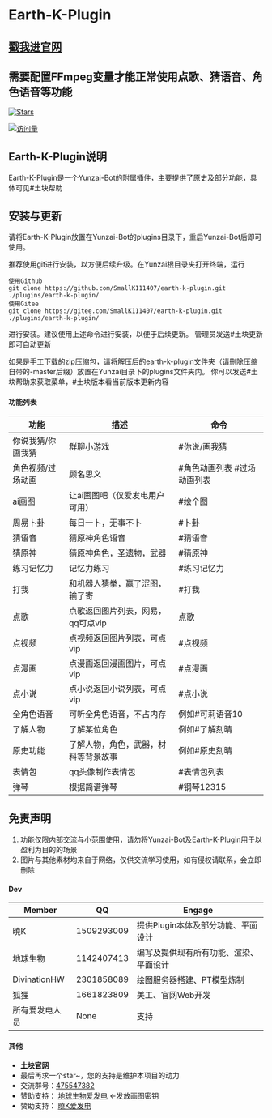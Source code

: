# **Earth-K-Plugin**

## [**戳我进官网**](http://itukuai.top:1450/gw)

## 需要配置FFmpeg变量才能正常使用点歌、猜语音、角色语音等功能

[![Stars](https://img.shields.io/github/stars/SmallK111407/earth-k-plugin?color=yellow&label=收藏)](../../stargazers)

[![访问量](https://profile-counter.glitch.me/SmallK111407-Earth-K-Plugin/count.svg)](https://github.com/SmallK111407/earth-k-plugin)

## Earth-K-Plugin说明

Earth-K-Plugin是一个Yunzai-Bot的附属插件，主要提供了原史及部分功能，具体可见#土块帮助

## 安装与更新

请将Earth-K-Plugin放置在Yunzai-Bot的plugins目录下，重启Yunzai-Bot后即可使用。

推荐使用git进行安装，以方便后续升级。在Yunzai根目录夹打开终端，运行
```
使用Github
git clone https://github.com/SmallK111407/earth-k-plugin.git ./plugins/earth-k-plugin/
使用Gitee
git clone https://gitee.com/SmallK111407/earth-k-plugin.git ./plugins/earth-k-plugin/
```
进行安装。建议使用上述命令进行安装，以便于后续更新。 管理员发送#土块更新 即可自动更新

如果是手工下载的zip压缩包，请将解压后的earth-k-plugin文件夹（请删除压缩自带的-master后缀）放置在Yunzai目录下的plugins文件夹内。
你可以发送#土块帮助来获取菜单，#土块版本看当前版本更新内容
#### 功能列表
| 功能 | 描述 | 命令 |
| --- | --- | --- |
|你说我猜/你画我猜|群聊小游戏|#你说/画我猜|
|角色视频/过场动画|顾名思义|#角色动画列表 #过场动画列表|
|ai画图|让ai画图吧（仅爱发电用户可用）|#绘个图|
|周易卜卦|每日一卜，无事不卜|#卜卦|
|猜语音|猜原神角色语音|#猜语音|
|猜原神|猜原神角色，圣遗物，武器|#猜原神|
|练习记忆力|记忆力练习|#练习记忆力|
|打我|和机器人猜拳，赢了涩图，输了寄|#打我|
|点歌|点歌返回图片列表，网易，qq可点vip|点歌|
|点视频|点视频返回图片列表，可点vip|#点视频|
|点漫画|点漫画返回漫画图片，可点vip|#点漫画|
|点小说|点小说返回小说列表，可点vip|#点小说|
|全角色语音|可听全角色语音，不占内存|例如#可莉语音10|
|了解人物|了解某位角色|例如#了解刻晴|
|原史功能|了解人物，角色，武器，材料等背景故事|例如#原史刻晴|
|表情包|qq头像制作表情包|#表情包列表|
|弹琴|根据简谱弹琴|#钢琴12315|
## 免责声明

1. 功能仅限内部交流与小范围使用，请勿将Yunzai-Bot及Earth-K-Plugin用于以盈利为目的的场景
2. 图片与其他素材均来自于网络，仅供交流学习使用，如有侵权请联系，会立即删除

#### Dev
| Member | QQ | Engage |
| --- | --- | --- |
|曉K|1509293009|提供Plugin本体及部分功能、平面设计|
|地球生物|1142407413|编写及提供现有所有功能、渲染、平面设计|
|DivinationHW|2301858089|绘图服务器搭建、PT模型炼制|
|狐狸|1661823809|美工、官网Web开发|
|所有爱发电人员|None|支持|

#### 其他
* [**土块官网**](https://tukuai.one)
* 最后再求一个star~，您的支持是维护本项目的动力
* 交流群号：[475547382](https://jq.qq.com/?_wv=1027&k=l0kxHMCV)
* 赞助支持： [地球生物爱发电](https://afdian.net/a/dqswy) ←发放画图密钥
* 赞助支持： [曉K爱发电](https://afdian.net/a/SunRyK)
